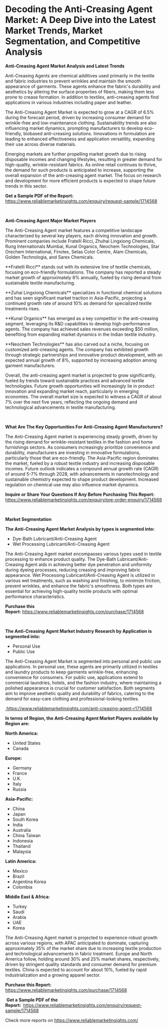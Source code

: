 <p><h1>Decoding the Anti-Creasing Agent Market: A Deep Dive into the Latest Market Trends, Market Segmentation, and Competitive Analysis</h1></p><p><strong>Anti-Creasing Agent Market Analysis and Latest Trends</strong></p>
<p><p>Anti-Creasing Agents are chemical additives used primarily in the textile and fabric industries to prevent wrinkles and maintain the smooth appearance of garments. These agents enhance the fabric's durability and aesthetics by altering the surface properties of fibers, making them less prone to crease formation. In addition to textiles, anti-creasing agents find applications in various industries including paper and leather.</p><p>The Anti-Creasing Agent Market is expected to grow at a CAGR of 6.5% during the forecast period, driven by increasing consumer demand for wrinkle-free and low-maintenance clothing. Sustainability trends are also influencing market dynamics, prompting manufacturers to develop eco-friendly, biobased anti-creasing solutions. Innovations in formulation are leading to enhanced effectiveness and application versatility, expanding their use across diverse materials.</p><p>Emerging markets are further propelling market growth due to rising disposable incomes and changing lifestyles, resulting in greater demand for high-quality, wrinkle-resistant fabrics. As online retail continues to thrive, the demand for such products is anticipated to increase, supporting the overall expansion of the anti-creasing agent market. The focus on research and development for more efficient products is expected to shape future trends in this sector.</p></p>
<p><strong>Get a Sample PDF of the Report:&nbsp;</strong> <a href="https://www.reliablemarketinsights.com/enquiry/request-sample/1714568?utm_campaign=3293&utm_medium=2&utm_source=Github&utm_content=ia&utm_term=28032025&utm_id=anti-creasing-agent">https://www.reliablemarketinsights.com/enquiry/request-sample/1714568</a></p>
<p>&nbsp;</p>
<p><strong>Anti-Creasing Agent Major Market Players</strong></p>
<p><p>The Anti-Creasing Agent market features a competitive landscape characterized by several key players, each driving innovation and growth. Prominent companies include Fratelli Ricci, Zhuhai Lingxiong Chemicals, Rung Internationals Mumbai, Kunal Organics, Neochem Technologies, Star Orechem International, Finotex, Setas Color Centre, Alam Chemicals, Golden Technologia, and Sarex Chemicals.</p><p>**Fratelli Ricci** stands out with its extensive line of textile chemicals, focusing on eco-friendly formulations. The company has reported a steady market growth of approximately 8% annually, fueled by rising demand from sustainable textile manufacturing. </p><p>**Zuhai Lingxiong Chemicals** specializes in functional chemical solutions and has seen significant market traction in Asia-Pacific, projecting a continued growth rate of around 10% as demand for specialized textile treatments rises.</p><p>**Kunal Organics** has emerged as a key competitor in the anti-creasing segment, leveraging its R&D capabilities to develop high-performance agents. The company has achieved sales revenues exceeding $50 million, benefiting from expanding market dynamics in the Indian textile industry.</p><p>**Neochem Technologies** has also carved out a niche, focusing on customized anti-creasing agents. The company has exhibited growth through strategic partnerships and innovative product development, with an expected annual growth of 8%, supported by increasing adoption among garment manufacturers.</p><p>Overall, the anti-creasing agent market is projected to grow significantly, fueled by trends toward sustainable practices and advanced textile technologies. Future growth opportunities will increasingly lie in product innovation and expanding market reach, particularly in emerging economies. The overall market size is expected to witness a CAGR of about 7% over the next five years, reflecting the ongoing demand and technological advancements in textile manufacturing.</p></p>
<p>&nbsp;</p>
<p><strong>What Are The Key Opportunities For Anti-Creasing Agent Manufacturers?</strong></p>
<p><p>The Anti-Creasing Agent market is experiencing steady growth, driven by the rising demand for wrinkle-resistant textiles in the fashion and home furnishings sectors. As consumers increasingly prioritize convenience and durability, manufacturers are investing in innovative formulations, particularly those that are eco-friendly. The Asia-Pacific region dominates the market, fueled by a robust textile industry and increasing disposable incomes. Future outlook indicates a compound annual growth rate (CAGR) of around 5-7% through 2028, with advancements in nanotechnology and sustainable chemistry expected to shape product development. Increased regulation on chemical use may also influence market dynamics.</p></p>
<p><strong>Inquire or Share Your Questions If Any Before Purchasing This Report:</strong> <a href="https://www.reliablemarketinsights.com/enquiry/pre-order-enquiry/1714568?utm_campaign=3293&utm_medium=2&utm_source=Github&utm_content=ia&utm_term=28032025&utm_id=anti-creasing-agent">https://www.reliablemarketinsights.com/enquiry/pre-order-enquiry/1714568</a></p>
<p>&nbsp;</p>
<p><strong>Market Segmentation</strong></p>
<p><strong>The Anti-Creasing Agent Market Analysis by types is segmented into:</strong></p>
<p><ul><li>Dye-Bath Lubricant/Anti-Creasing Agent</li><li>Wet Processing Lubricant/Anti-Creasing Agent</li></ul></p>
<p><p>The Anti-Creasing Agent market encompasses various types used in textile processing to enhance product quality. The Dye-Bath Lubricant/Anti-Creasing Agent aids in achieving better dye penetration and uniformity during dyeing processes, reducing creasing and improving fabric appearance. Wet Processing Lubricant/Anti-Creasing Agent is utilized in various wet treatments, such as washing and finishing, to minimize friction, prevent wrinkles, and enhance the fabric's smoothness. Both types are essential for achieving high-quality textile products with optimal performance characteristics.</p></p>
<p><strong>Purchase this Report:&nbsp;</strong><a href="https://www.reliablemarketinsights.com/purchase/1714568?utm_campaign=3293&utm_medium=2&utm_source=Github&utm_content=ia&utm_term=28032025&utm_id=anti-creasing-agent">https://www.reliablemarketinsights.com/purchase/1714568</a></p>
<p>&nbsp;</p>
<p><strong>The Anti-Creasing Agent Market Industry Research by Application is segmented into:</strong></p>
<p><ul><li>Personal Use</li><li>Public Use</li></ul></p>
<p><p>The Anti-Creasing Agent Market is segmented into personal and public use applications. In personal use, these agents are primarily utilized in textiles and laundry products to keep garments wrinkle-free, enhancing convenience for consumers. For public use, applications extend to commercial laundries, hotels, and the fashion industry, where maintaining a polished appearance is crucial for customer satisfaction. Both segments aim to improve aesthetic quality and durability of fabrics, catering to the demand for easy-care clothing and professional-looking textiles.</p></p>
<p><a href="https://www.reliablemarketinsights.com/anti-creasing-agent-r1714568?utm_campaign=3293&utm_medium=2&utm_source=Github&utm_content=ia&utm_term=28032025&utm_id=anti-creasing-agent">&nbsp;https://www.reliablemarketinsights.com/anti-creasing-agent-r1714568</a></p>
<p><strong>In terms of Region, the Anti-Creasing Agent Market Players available by Region are:</strong></p>
<p>
    <p> <strong> North America: </strong>
        <ul>
            <li>United States</li>
            <li>Canada</li>
        </ul>
        </p> 
    <p> <strong> Europe: </strong>
        <ul>
            <li>Germany</li>
            <li>France</li>
            <li>U.K.</li>
            <li>Italy</li>
            <li>Russia</li>
        </ul>
        </p> 
    <p> <strong> Asia-Pacific: </strong>
        <ul>
            <li>China</li>
            <li>Japan</li>
            <li>South Korea</li>
            <li>India</li>
            <li>Australia</li>
            <li>China Taiwan</li>
            <li>Indonesia</li>
            <li>Thailand</li>
            <li>Malaysia</li>
        </ul>
        </p> 
    <p> <strong> Latin America: </strong>
        <ul>
            <li>Mexico</li>
            <li>Brazil</li>
            <li>Argentina Korea</li>
            <li>Colombia</li>
        </ul>
        </p> 
    <p> <strong> Middle East & Africa: </strong>
        <ul>
            <li>Turkey</li>
            <li>Saudi</li>
            <li>Arabia</li>
            <li>UAE</li>
            <li>Korea</li>
        </ul>
    </p>
    </p>
<p><p>The Anti-Creasing Agent market is projected to experience robust growth across various regions, with APAC anticipated to dominate, capturing approximately 35% of the market share due to increasing textile production and technological advancements in fabric treatment. Europe and North America follow, holding around 30% and 25% market shares, respectively, driven by stringent quality standards and consumer demand for premium textiles. China is expected to account for about 10%, fueled by rapid industrialization and a growing apparel sector.</p></p>
<p><strong>Purchase this Report: </strong><a href="https://www.reliablemarketinsights.com/purchase/1714568?utm_campaign=3293&utm_medium=2&utm_source=Github&utm_content=ia&utm_term=28032025&utm_id=anti-creasing-agent">https://www.reliablemarketinsights.com/purchase/1714568</a></p>
<p>&nbsp;<strong>Get a Sample PDF of the Report:&nbsp;&nbsp;</strong><a href="https://www.reliablemarketinsights.com/enquiry/request-sample/1714568?utm_campaign=3293&utm_medium=2&utm_source=Github&utm_content=ia&utm_term=28032025&utm_id=anti-creasing-agent">https://www.reliablemarketinsights.com/enquiry/request-sample/1714568</a></p>
<p><strong></strong></p>
<p>Check more reports on <a href="https://www.reliablemarketinsights.com/?utm_campaign=3293&utm_medium=2&utm_source=Github&utm_content=ia&utm_term=28032025&utm_id=anti-creasing-agent">https://www.reliablemarketinsights.com/</a></p>
